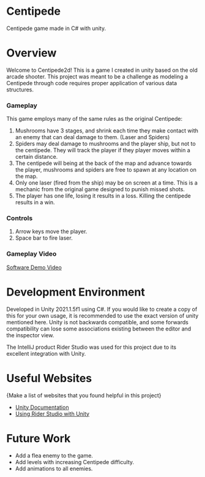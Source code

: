 # Centipede
Centipede game made in C# with unity.
# Overview
Welcome to Centipede2d! This is a game I created in unity based on the old arcade shooter.
This project was meant to be a challenge as modeling a Centipede through code requires 
proper application of various data structures.
### Gameplay
This game employs many of the same rules as the original Centipede:
1. Mushrooms have 3 stages, and shrink each time they make contact with an enemy that can deal
damage to them. (Laser and Spiders)
2. Spiders may deal damage to mushrooms and the player ship, but not to the centipede.
They will track the player if they player moves within a certain distance.
3. The centipede will being at the back of the map and advance towards the player, mushrooms
and spiders are free to spawn at any location on the map.
4. Only one laser (fired from the ship) may be on screen at a time. This is a mechanic from the
original game designed to punish missed shots.
5. The player has one life, losing it results in a loss. Killing the centipede results in a win.
### Controls
1. Arrow keys move the player.
2. Space bar to fire laser.

### Gameplay Video
[Software Demo Video](https://youtu.be/vn1miejtqYM)

# Development Environment
Developed in Unity 2021.1.5f1 using C#. If you would like to create a copy of this for your own usage,
it is recommended to use the exact version of unity mentioned here. Unity is not backwards compatible,
and some forwards compatibility can lose some associations existing between the editor and the inspector view.

The IntelliJ product Rider Studio was used for this project due to its excellent integration
with Unity.
# Useful Websites

{Make a list of websites that you found helpful in this project}
* [Unity Documentation](https://docs.unity3d.com/Manual/index.html)
* [Using Rider Studio with Unity](https://blog.jetbrains.com/dotnet/2017/08/30/getting-started-rider-unity/)

# Future Work
* Add a flea enemy to the game.
* Add levels with increasing Centipede difficulty.
* Add animations to all enemies.
